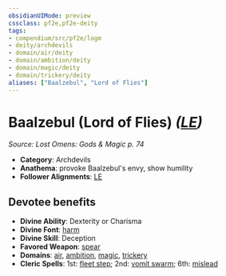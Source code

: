 ```yaml
---
obsidianUIMode: preview
cssclass: pf2e,pf2e-deity
tags:
- compendium/src/pf2e/logm
- deity/archdevils
- domain/air/deity
- domain/ambition/deity
- domain/magic/deity
- domain/trickery/deity
aliases: ["Baalzebul", "Lord of Flies"]
---
```

# Baalzebul (Lord of Flies) *([LE](rules/traits/le-b1.md "Lawful Evil Alignment Trait"))*  
*Source: Lost Omens: Gods & Magic p. 74*  

- **Category**: Archdevils
- **Anathema**: provoke Baalzebul's envy, show humility
- **Follower Alignments**: [LE](rules/traits/le-b1.md "Lawful Evil Alignment Trait")

## Devotee benefits

- **Divine Ability**: Dexterity or Charisma
- **Divine Font**: [harm](compendium/spells/harm.md)
- **Divine Skill**: Deception
- **Favored Weapon**: [spear](compendium/equipment/items/spear.md)
- **Domains**: [air](compendium/setting/domains.md#Air), [ambition](compendium/setting/domains.md#Ambition), [magic](compendium/setting/domains.md#Magic), [trickery](compendium/setting/domains.md#Trickery)
- **Cleric Spells**: 1st: [fleet step](compendium/spells/fleet-step.md); 2nd: [vomit swarm](compendium/spells/vomit-swarm-apg.md); 6th: [mislead](compendium/spells/mislead.md)